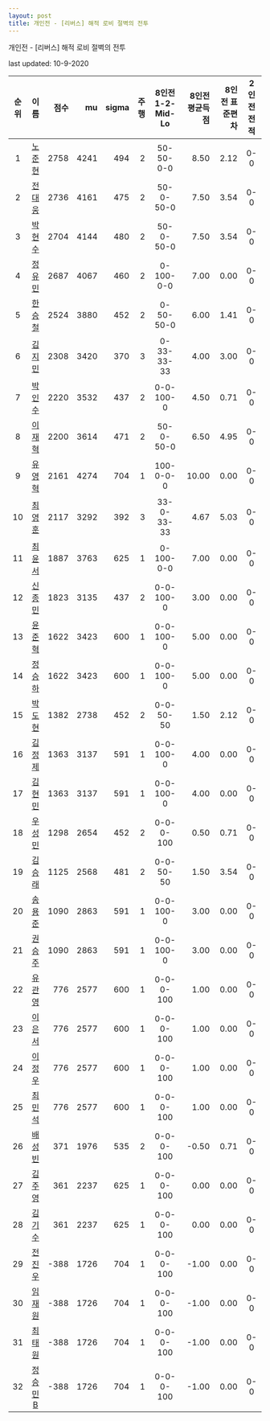 ```yaml
---
layout: post
title: 개인전 - [리버스] 해적 로비 절벽의 전투
---
```



개인전 - [리버스] 해적 로비 절벽의 전투


last updated: 10-9-2020

| 순위 | 이름 | 점수 | mu | sigma | 주행 | 8인전 1-2-Mid-Lo | 8인전 평균득점 | 8인전 표준편차 | 2인전 전적 |
|:---:|:---:|---:|---:|---:|---:|:---:|---:|---:|:---:|
| 1 | [노준현](../nojunhyeon) | 2758 | 4241 | 494 | 2 | 50-50-0-0 | 8.50 | 2.12 | 0-0 |
| 2 | [전대웅](../jeondaewoong) | 2736 | 4161 | 475 | 2 | 50-0-50-0 | 7.50 | 3.54 | 0-0 |
| 3 | [박현수](../bakhyeonsu) | 2704 | 4144 | 480 | 2 | 50-0-50-0 | 7.50 | 3.54 | 0-0 |
| 4 | [정유민](../jeongyumin) | 2687 | 4067 | 460 | 2 | 0-100-0-0 | 7.00 | 0.00 | 0-0 |
| 5 | [한승철](../hanseungcheol) | 2524 | 3880 | 452 | 2 | 0-50-50-0 | 6.00 | 1.41 | 0-0 |
| 6 | [김지민](../gimjimin) | 2308 | 3420 | 370 | 3 | 0-33-33-33 | 4.00 | 3.00 | 0-0 |
| 7 | [박인수](../bakinsu) | 2220 | 3532 | 437 | 2 | 0-0-100-0 | 4.50 | 0.71 | 0-0 |
| 8 | [이재혁](../ijaehyeok) | 2200 | 3614 | 471 | 2 | 50-0-50-0 | 6.50 | 4.95 | 0-0 |
| 9 | [유영혁](../yuyeonghyeok) | 2161 | 4274 | 704 | 1 | 100-0-0-0 | 10.00 | 0.00 | 0-0 |
| 10 | [최영훈](../choiyeonghun) | 2117 | 3292 | 392 | 3 | 33-0-33-33 | 4.67 | 5.03 | 0-0 |
| 11 | [최윤서](../choiyunseo) | 1887 | 3763 | 625 | 1 | 0-100-0-0 | 7.00 | 0.00 | 0-0 |
| 12 | [신종민](../shinjongmin) | 1823 | 3135 | 437 | 2 | 0-0-100-0 | 3.00 | 0.00 | 0-0 |
| 13 | [윤준혁](../yunjunhyeok) | 1622 | 3423 | 600 | 1 | 0-0-100-0 | 5.00 | 0.00 | 0-0 |
| 14 | [정승하](../jeongseungha) | 1622 | 3423 | 600 | 1 | 0-0-100-0 | 5.00 | 0.00 | 0-0 |
| 15 | [박도현](../bakdohyeon) | 1382 | 2738 | 452 | 2 | 0-0-50-50 | 1.50 | 2.12 | 0-0 |
| 16 | [김정제](../gimjeongje) | 1363 | 3137 | 591 | 1 | 0-0-100-0 | 4.00 | 0.00 | 0-0 |
| 17 | [김현민](../gimhyunmin) | 1363 | 3137 | 591 | 1 | 0-0-100-0 | 4.00 | 0.00 | 0-0 |
| 18 | [우성민](../useongmin) | 1298 | 2654 | 452 | 2 | 0-0-0-100 | 0.50 | 0.71 | 0-0 |
| 19 | [김승래](../gimseungrae) | 1125 | 2568 | 481 | 2 | 0-0-50-50 | 1.50 | 3.54 | 0-0 |
| 20 | [송용준](../songyongjun) | 1090 | 2863 | 591 | 1 | 0-0-100-0 | 3.00 | 0.00 | 0-0 |
| 21 | [권승주](../glamint) | 1090 | 2863 | 591 | 1 | 0-0-100-0 | 3.00 | 0.00 | 0-0 |
| 22 | [유관영](../yugwanyeong) | 776 | 2577 | 600 | 1 | 0-0-0-100 | 1.00 | 0.00 | 0-0 |
| 23 | [이은서](../ieunseo) | 776 | 2577 | 600 | 1 | 0-0-0-100 | 1.00 | 0.00 | 0-0 |
| 24 | [이정우](../ijeongu) | 776 | 2577 | 600 | 1 | 0-0-0-100 | 1.00 | 0.00 | 0-0 |
| 25 | [최민석](../choiminseok) | 776 | 2577 | 600 | 1 | 0-0-0-100 | 1.00 | 0.00 | 0-0 |
| 26 | [배성빈](../baeseongbin) | 371 | 1976 | 535 | 2 | 0-0-0-100 | -0.50 | 0.71 | 0-0 |
| 27 | [김주영](../gimjuyeong) | 361 | 2237 | 625 | 1 | 0-0-0-100 | 0.00 | 0.00 | 0-0 |
| 28 | [김기수](../gimgisu) | 361 | 2237 | 625 | 1 | 0-0-0-100 | 0.00 | 0.00 | 0-0 |
| 29 | [전진우](../jeonjinwoo) | -388 | 1726 | 704 | 1 | 0-0-0-100 | -1.00 | 0.00 | 0-0 |
| 30 | [임재원](../imjaewon) | -388 | 1726 | 704 | 1 | 0-0-0-100 | -1.00 | 0.00 | 0-0 |
| 31 | [최태원](../choitaiwon) | -388 | 1726 | 704 | 1 | 0-0-0-100 | -1.00 | 0.00 | 0-0 |
| 32 | [정승민B](../jeongseungminb) | -388 | 1726 | 704 | 1 | 0-0-0-100 | -1.00 | 0.00 | 0-0 |
